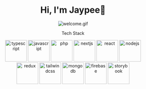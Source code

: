 
<h1 align="center">Hi, I'm Jaypee👋</h1>

<div align="center">
  <img src="https://i.giphy.com/media/v1.Y2lkPTc5MGI3NjExcnV1OGFqbGlheDNrM3V0d3d5eWg4aHl6eDV1bnZhYmd1bWxzOWZueiZlcD12MV9pbnRlcm5hbF9naWZfYnlfaWQmY3Q9Zw/xUPGGDNsLvqsBOhuU0/giphy.gif" alt="welcome.gif"/>
</div>

<p align="center">Tech Stack</p>
<div align="center">
  <img src="https://cdn-icons-png.flaticon.com/128/5968/5968381.png" alt="typescript" height="70"/>
  <img src="https://cdn.jsdelivr.net/gh/devicons/devicon@latest/icons/javascript/javascript-plain.svg" alt="javascript" height="70"/>
  <img src="https://cdn.jsdelivr.net/gh/devicons/devicon@latest/icons/php/php-original.svg" alt="php" height="70"/>
  <img src="https://cdn.jsdelivr.net/gh/devicons/devicon@latest/icons/nextjs/nextjs-original.svg" alt="nextjs" height="70"/>
  <img src="https://cdn.jsdelivr.net/gh/devicons/devicon@latest/icons/react/react-original-wordmark.svg" alt="react" height="70"/>
  <img src="https://cdn.jsdelivr.net/gh/devicons/devicon@latest/icons/nodejs/nodejs-original-wordmark.svg" alt="nodejs" height="70" />
  <img src="https://cdn.jsdelivr.net/gh/devicons/devicon@latest/icons/redux/redux-original.svg" alt="redux" height="70"/>
  <img src="https://cdn.jsdelivr.net/gh/devicons/devicon@latest/icons/tailwindcss/tailwindcss-original.svg" alt="tailwindcss" height="70" />
  <img src="https://cdn.jsdelivr.net/gh/devicons/devicon@latest/icons/mongodb/mongodb-original-wordmark.svg" alt="mongodb" height="70"/>
  <img src="https://cdn.jsdelivr.net/gh/devicons/devicon@latest/icons/firebase/firebase-original-wordmark.svg" alt="firebase" height="70"/>
  <img src="https://cdn.jsdelivr.net/gh/devicons/devicon@latest/icons/storybook/storybook-original.svg" alt="storybook" height="70"/>       
</div >

<!--
**jplacorte/jplacorte** is a ✨ _special_ ✨ repository because its `README.md` (this file) appears on your GitHub profile.

Here are some ideas to get you started:

- 🔭 I’m currently working on ...
- 🌱 I’m currently learning ...
- 👯 I’m looking to collaborate on ...
- 🤔 I’m looking for help with ...
- 💬 Ask me about ...
- 📫 How to reach me: ...
- 😄 Pronouns: ...
- ⚡ Fun fact: ...
-->
